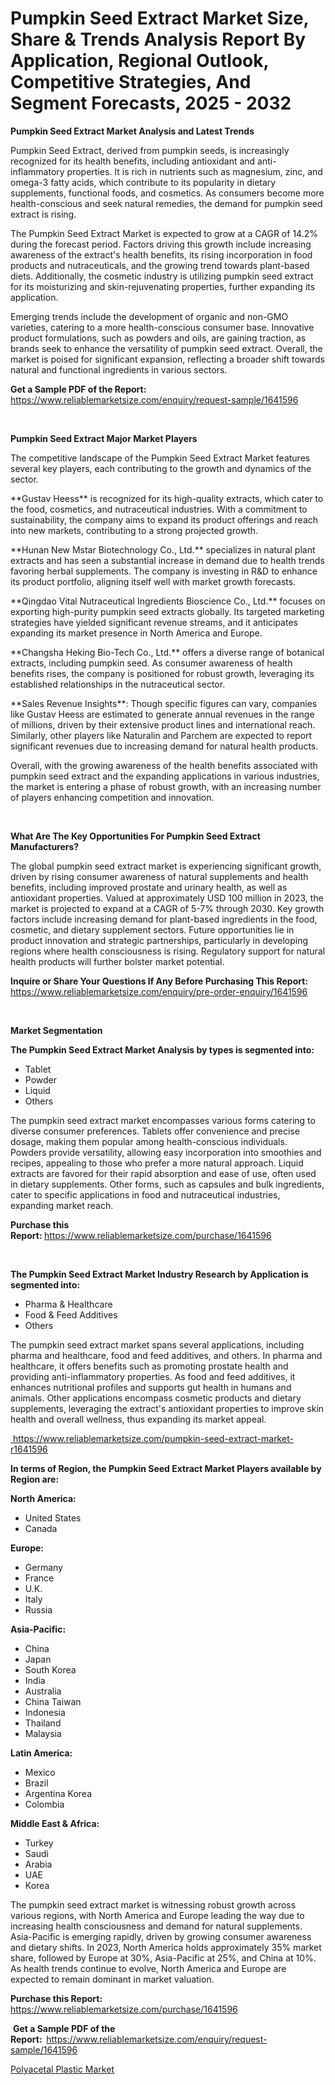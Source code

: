<p><h1>Pumpkin Seed Extract Market Size, Share & Trends Analysis Report By Application, Regional Outlook, Competitive Strategies, And Segment Forecasts, 2025 - 2032</h1></p><p><strong>Pumpkin Seed Extract Market Analysis and Latest Trends</strong></p>
<p><p>Pumpkin Seed Extract, derived from pumpkin seeds, is increasingly recognized for its health benefits, including antioxidant and anti-inflammatory properties. It is rich in nutrients such as magnesium, zinc, and omega-3 fatty acids, which contribute to its popularity in dietary supplements, functional foods, and cosmetics. As consumers become more health-conscious and seek natural remedies, the demand for pumpkin seed extract is rising.</p><p>The Pumpkin Seed Extract Market is expected to grow at a CAGR of 14.2% during the forecast period. Factors driving this growth include increasing awareness of the extract's health benefits, its rising incorporation in food products and nutraceuticals, and the growing trend towards plant-based diets. Additionally, the cosmetic industry is utilizing pumpkin seed extract for its moisturizing and skin-rejuvenating properties, further expanding its application.</p><p>Emerging trends include the development of organic and non-GMO varieties, catering to a more health-conscious consumer base. Innovative product formulations, such as powders and oils, are gaining traction, as brands seek to enhance the versatility of pumpkin seed extract. Overall, the market is poised for significant expansion, reflecting a broader shift towards natural and functional ingredients in various sectors.</p></p>
<p><strong>Get a Sample PDF of the Report:&nbsp;</strong> <a href="https://www.reliablemarketsize.com/enquiry/request-sample/1641596?utm_campaign=3205&utm_medium=2&utm_source=Github&utm_content=ia&utm_term=02042025&utm_id=pumpkin-seed-extract">https://www.reliablemarketsize.com/enquiry/request-sample/1641596</a></p>
<p>&nbsp;</p>
<p><strong>Pumpkin Seed Extract Major Market Players</strong></p>
<p><p>The competitive landscape of the Pumpkin Seed Extract Market features several key players, each contributing to the growth and dynamics of the sector. </p><p>**Gustav Heess** is recognized for its high-quality extracts, which cater to the food, cosmetics, and nutraceutical industries. With a commitment to sustainability, the company aims to expand its product offerings and reach into new markets, contributing to a strong projected growth.</p><p>**Hunan New Mstar Biotechnology Co., Ltd.** specializes in natural plant extracts and has seen a substantial increase in demand due to health trends favoring herbal supplements. The company is investing in R&D to enhance its product portfolio, aligning itself well with market growth forecasts.</p><p>**Qingdao Vital Nutraceutical Ingredients Bioscience Co., Ltd.** focuses on exporting high-purity pumpkin seed extracts globally. Its targeted marketing strategies have yielded significant revenue streams, and it anticipates expanding its market presence in North America and Europe.</p><p>**Changsha Heking Bio-Tech Co., Ltd.** offers a diverse range of botanical extracts, including pumpkin seed. As consumer awareness of health benefits rises, the company is positioned for robust growth, leveraging its established relationships in the nutraceutical sector.</p><p>**Sales Revenue Insights**: Though specific figures can vary, companies like Gustav Heess are estimated to generate annual revenues in the range of millions, driven by their extensive product lines and international reach. Similarly, other players like Naturalin and Parchem are expected to report significant revenues due to increasing demand for natural health products.</p><p>Overall, with the growing awareness of the health benefits associated with pumpkin seed extract and the expanding applications in various industries, the market is entering a phase of robust growth, with an increasing number of players enhancing competition and innovation.</p></p>
<p>&nbsp;</p>
<p><strong>What Are The Key Opportunities For Pumpkin Seed Extract Manufacturers?</strong></p>
<p><p>The global pumpkin seed extract market is experiencing significant growth, driven by rising consumer awareness of natural supplements and health benefits, including improved prostate and urinary health, as well as antioxidant properties. Valued at approximately USD 100 million in 2023, the market is projected to expand at a CAGR of 5-7% through 2030. Key growth factors include increasing demand for plant-based ingredients in the food, cosmetic, and dietary supplement sectors. Future opportunities lie in product innovation and strategic partnerships, particularly in developing regions where health consciousness is rising. Regulatory support for natural health products will further bolster market potential.</p></p>
<p><strong>Inquire or Share Your Questions If Any Before Purchasing This Report:</strong> <a href="https://www.reliablemarketsize.com/enquiry/pre-order-enquiry/1641596?utm_campaign=3205&utm_medium=2&utm_source=Github&utm_content=ia&utm_term=02042025&utm_id=pumpkin-seed-extract">https://www.reliablemarketsize.com/enquiry/pre-order-enquiry/1641596</a></p>
<p>&nbsp;</p>
<p><strong>Market Segmentation</strong></p>
<p><strong>The Pumpkin Seed Extract Market Analysis by types is segmented into:</strong></p>
<p><ul><li>Tablet</li><li>Powder</li><li>Liquid</li><li>Others</li></ul></p>
<p><p>The pumpkin seed extract market encompasses various forms catering to diverse consumer preferences. Tablets offer convenience and precise dosage, making them popular among health-conscious individuals. Powders provide versatility, allowing easy incorporation into smoothies and recipes, appealing to those who prefer a more natural approach. Liquid extracts are favored for their rapid absorption and ease of use, often used in dietary supplements. Other forms, such as capsules and bulk ingredients, cater to specific applications in food and nutraceutical industries, expanding market reach.</p></p>
<p><strong>Purchase this Report:&nbsp;</strong><a href="https://www.reliablemarketsize.com/purchase/1641596?utm_campaign=3205&utm_medium=2&utm_source=Github&utm_content=ia&utm_term=02042025&utm_id=pumpkin-seed-extract">https://www.reliablemarketsize.com/purchase/1641596</a></p>
<p>&nbsp;</p>
<p><strong>The Pumpkin Seed Extract Market Industry Research by Application is segmented into:</strong></p>
<p><ul><li>Pharma & Healthcare</li><li>Food & Feed Additives</li><li>Others</li></ul></p>
<p><p>The pumpkin seed extract market spans several applications, including pharma and healthcare, food and feed additives, and others. In pharma and healthcare, it offers benefits such as promoting prostate health and providing anti-inflammatory properties. As food and feed additives, it enhances nutritional profiles and supports gut health in humans and animals. Other applications encompass cosmetic products and dietary supplements, leveraging the extract's antioxidant properties to improve skin health and overall wellness, thus expanding its market appeal.</p></p>
<p><a href="https://www.reliablemarketsize.com/pumpkin-seed-extract-market-r1641596?utm_campaign=3205&utm_medium=2&utm_source=Github&utm_content=ia&utm_term=02042025&utm_id=pumpkin-seed-extract">&nbsp;https://www.reliablemarketsize.com/pumpkin-seed-extract-market-r1641596</a></p>
<p><strong>In terms of Region, the Pumpkin Seed Extract Market Players available by Region are:</strong></p>
<p>
    <p> <strong> North America: </strong>
        <ul>
            <li>United States</li>
            <li>Canada</li>
        </ul>
        </p> 
    <p> <strong> Europe: </strong>
        <ul>
            <li>Germany</li>
            <li>France</li>
            <li>U.K.</li>
            <li>Italy</li>
            <li>Russia</li>
        </ul>
        </p> 
    <p> <strong> Asia-Pacific: </strong>
        <ul>
            <li>China</li>
            <li>Japan</li>
            <li>South Korea</li>
            <li>India</li>
            <li>Australia</li>
            <li>China Taiwan</li>
            <li>Indonesia</li>
            <li>Thailand</li>
            <li>Malaysia</li>
        </ul>
        </p> 
    <p> <strong> Latin America: </strong>
        <ul>
            <li>Mexico</li>
            <li>Brazil</li>
            <li>Argentina Korea</li>
            <li>Colombia</li>
        </ul>
        </p> 
    <p> <strong> Middle East & Africa: </strong>
        <ul>
            <li>Turkey</li>
            <li>Saudi</li>
            <li>Arabia</li>
            <li>UAE</li>
            <li>Korea</li>
        </ul>
    </p>
    </p>
<p><p>The pumpkin seed extract market is witnessing robust growth across various regions, with North America and Europe leading the way due to increasing health consciousness and demand for natural supplements. Asia-Pacific is emerging rapidly, driven by growing consumer awareness and dietary shifts. In 2023, North America holds approximately 35% market share, followed by Europe at 30%, Asia-Pacific at 25%, and China at 10%. As health trends continue to evolve, North America and Europe are expected to remain dominant in market valuation.</p></p>
<p><strong>Purchase this Report: </strong><a href="https://www.reliablemarketsize.com/purchase/1641596?utm_campaign=3205&utm_medium=2&utm_source=Github&utm_content=ia&utm_term=02042025&utm_id=pumpkin-seed-extract">https://www.reliablemarketsize.com/purchase/1641596</a></p>
<p>&nbsp;<strong>Get a Sample PDF of the Report:&nbsp;&nbsp;</strong><a href="https://www.reliablemarketsize.com/enquiry/request-sample/1641596?utm_campaign=3205&utm_medium=2&utm_source=Github&utm_content=ia&utm_term=02042025&utm_id=pumpkin-seed-extract">https://www.reliablemarketsize.com/enquiry/request-sample/1641596</a></p>
<p><strong></strong></p>
<p><p><a href="https://github.com/donkalucine10/Market-Research-Report-List-1/blob/main/polyacetal-plastic-market.md?utm_campaign=3205&utm_medium=2&utm_source=Github&utm_content=ia&utm_term=02042025&utm_id=pumpkin-seed-extract">Polyacetal Plastic Market</a></p></p>